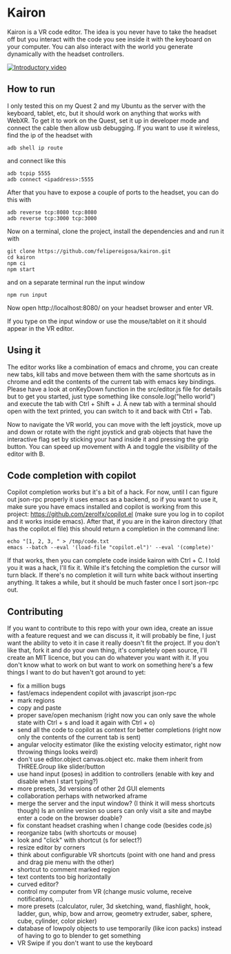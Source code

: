 # Kairon

Kairon is a VR code editor. The idea is you never have to take the headset off but you interact with the code you see inside it with the keyboard on your computer. You can also interact with the world you generate dynamically with the headset controllers.

[![Introductory video](https://felipereigosa.com/thumbnail-yt.png)](https://www.youtube.com/watch?v=Y2uiSF48bNY)

## How to run

I only tested this on my Quest 2 and my Ubuntu as the server with the keyboard, tablet, etc, but it should work on anything that works with WebXR. To get it to work on the Quest, set it up in developer mode and connect the cable then allow usb debugging. If you want to use it wireless, find the ip of the headset with

```
adb shell ip route
```

and connect like this

```
adb tcpip 5555
adb connect <ipaddress>:5555
```

After that you have to expose a couple of ports to the headset, you can do this with

```
adb reverse tcp:8080 tcp:8080
adb reverse tcp:3000 tcp:3000
```

Now on a terminal, clone the project, install the dependencies and and run it with

```
git clone https://github.com/felipereigosa/kairon.git
cd kairon
npm ci
npm start
```

and on a separate terminal run the input window

```
npm run input
```

Now open http://localhost:8080/ on your headset browser and enter VR.

If you type on the input window or use the mouse/tablet on it it should appear in the VR editor.

## Using it

The editor works like a combination of emacs and chrome, you can create new tabs, kill tabs and move between them with the same shortcuts as in chrome and edit the contents of the current tab with emacs key bindings. Please have a look at onKeyDown function in the src/editor.js file for details but to get you started, just type something like console.log("hello world") and execute the tab with Ctrl + Shift + J. A new tab with a terminal should open with the text printed, you can switch to it and back with Ctrl + Tab.

Now to navigate the VR world, you can move with the left joystick, move up and down or rotate with the right joystick and grab objects that have the interactive flag set by sticking your hand inside it and pressing the grip button. You can speed up movement with A and toggle the visibility of the editor with B.

## Code completion with copilot

Copilot completion works but it's a bit of a hack. For now, until I can figure out json-rpc properly it uses emacs as a backend, so if you want to use it, make sure you have emacs installed and copilot is working from this project: https://github.com/zerolfx/copilot.el (make sure you log in to copilot and it works inside emacs). After that, if you are in the kairon directory (that has the copilot.el file) this should return a completion in the command line:

```
echo "[1, 2, 3, " > /tmp/code.txt
emacs --batch --eval '(load-file "copilot.el")' --eval '(complete)'
```

If that works, then you can complete code inside kairon with Ctrl + C. I told you it was a hack, I'll fix it. While it's fetching the completion the cursor will turn black. If there's no completion it will turn white back without inserting anything. It takes a while, but it should be much faster once I sort json-rpc out.

## Contributing

If you want to contribute to this repo with your own idea, create an issue with a feature request and we can discuss it, it will probably be fine, I just want the ability to veto it in case it really doesn't fit the project. If you don't like that, fork it and do your own thing, it's completely open source, I'll create an MIT licence, but you can do whatever you want with it. If you don't know what to work on but want to work on something here's a few things I want to do but haven't got around to yet:

- fix a million bugs
- fast/emacs independent copilot with javascript json-rpc
- mark regions
- copy and paste
- proper save/open mechanism (right now you can only save the whole state with Ctrl + s and load it again with Ctrl + o)
- send all the code to copilot as context for better completions (right now only the contents of the current tab is sent)
- angular velocity estimator (like the existing velocity estimator, right now throwing things looks weird)
- don't use editor.object canvas.object etc. make them inherit from THREE.Group like slider/button
- use hand input (poses) in addition to controllers (enable with key and disable when I start typing?)
- more presets, 3d versions of other 2d GUI elements
- collaboration perhaps with networked aframe
- merge the server and the input window? (I think it will mess shortcuts though) Is an online version so users can only visit a site and maybe enter a code on the browser doable?
- fix constant headset crashing when I change code (besides code.js)
- reorganize tabs (with shortcuts or mouse)
- look and "click" with shortcut (s for select?)
- resize editor by corners
- think about configurable VR shortcuts (point with one hand and press and drag pie menu with the other)
- shortcut to comment marked region
- text contents too big horizontally
- curved editor?
- control my computer from VR (change music volume, receive notifications, ...)
- more presets (calculator, ruler, 3d sketching, wand, flashlight, hook, ladder, gun, whip, bow and arrow, geometry extruder, saber, sphere, cube, cylinder, color picker)
- database of lowpoly objects to use temporarily (like icon packs) instead of having to go to blender to get something
- VR Swipe if you don't want to use the keyboard